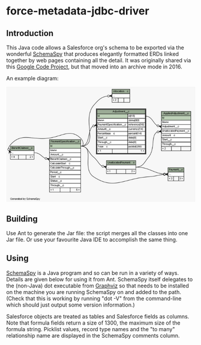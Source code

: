 # force-metadata-jdbc-driver

## Introduction

This Java code allows a Salesforce org's schema to be exported via the wonderful [SchemaSpy](http://schemaspy.sourceforge.net/) that produces elegantly formatted ERDs linked together by web pages containing all the detail. It was originally shared via this [Google Code Project](https://code.google.com/archive/p/force-metadata-jdbc-driver/), but that moved into an archive mode in 2016.

An example diagram:

![Sample ERD](sample-erd.png)

## Building

Use Ant to generate the Jar file: the script merges all the classes into one Jar file. Or use your favourite Java IDE to accomplish the same thing.

## Using

[SchemaSpy](http://schemaspy.sourceforge.net/) is a Java program and so can be run in a variety of ways. Details are given below for using it from Ant. SchemaSpy itself delegates to the (non-Java) dot executable from [Graphviz](http://www.graphviz.org/) so that needs to be installed on the machine you are running SchemaSpy on and added to the path. (Check that this is working by running "dot -V" from the command-line which should just output some version information.)

Salesforce objects are treated as tables and Salesforce fields as columns. Note that formula fields return a size of 1300, the maximum size of the formula string. Picklist values, record type names and the "to many" relationship name are displayed in the SchemaSpy comments column.
